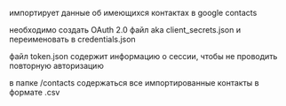 импортирует данные об имеющихся контактах в google contacts


необходимо создать OAuth 2.0 файл aka client_secrets.json и переименовать в credentials.json


файл token.json содержит информацию о сессии, чтобы не проводить повторную авторизацию


в папке /contacts содержаться все импортированные контакты в формате .csv
